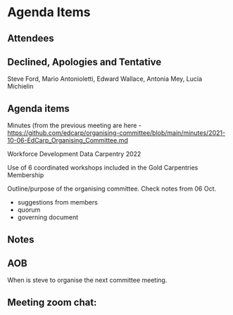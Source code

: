# Agenda Items

## Attendees



## Declined, Apologies and Tentative 

Steve Ford, Mario Antonioletti, Edward Wallace, Antonia Mey, Lucia Michielin

## Agenda items

Minutes (from the previous meeting are here - https://github.com/edcarp/organising-committee/blob/main/minutes/2021-10-06-EdCarp_Organising_Committee.md

Workforce Development Data Carpentry 2022

Use of 6 coordinated workshops included in the Gold Carpentries Membership

Outline/purpose of the organising committee. Check notes from 06 Oct.
- suggestions from members
- quorum
- governing document


## Notes 



## AOB
When is steve to organise the next committee meeting. 


## Meeting zoom chat:
